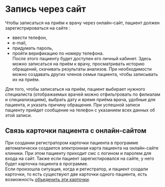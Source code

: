 # Запись через сайт

Чтобы записаться на приём к врачу через онлайн-сайт, пациент должен зарегистрироваться на сайте :    
 - ввести телефон,
 - e-mail,
 - придумать пароль,
 - пройти верификацию по номеру телефона.     
 После этого пациенту будет доступен его личный кабинет. Здесь можно записаться на приём к врачу, просматривать историю обращений, скачивать результаты анализов. При необходимости можно создавать других членов семьи пациента, чтобы записывать их на приём.     

 Для того, чтобы записаться на приём, пациент выбирает нужного специалиста (отображаемых врачей можно отфильтровать по филиалам и специализациям), выбрать дату и время приёма врача, удобные для пациента, и указать причину обращения. При успешной записи пациенту прийдет сообщение на телефон с указанием всех данных об этой записи.   

## Связь карточки пациента с онлайн-сайтом

При создании регистратором карточки пациента в программе автоматически создается электронная карта пациента на онлайн-сайте клиники. При этом пациенту приходит смс с логином и паролем для входа на сайт. Также если пациент зарегистировался на сайте, у него будет карточка пациента в программе.    
Если произошла ситуация, когда и регистратор, и пациент создали карточки, то есть существуют две карточки одного пациента, есть возможность <a href="./PatientIntegration">объеденить эти карточки</a>.